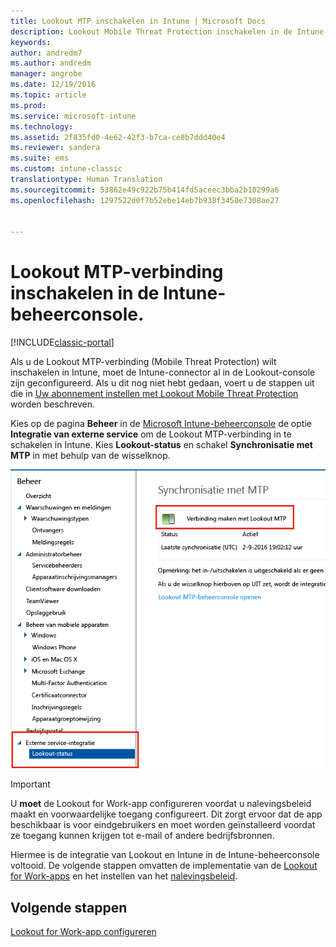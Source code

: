```yaml
---
title: Lookout MTP inschakelen in Intune | Microsoft Docs
description: Lookout Mobile Threat Protection inschakelen in de Intune-beheerconsole.
keywords: 
author: andredm7
ms.author: andredm
manager: angrobe
ms.date: 12/19/2016
ms.topic: article
ms.prod: 
ms.service: microsoft-intune
ms.technology: 
ms.assetid: 2f835fd0-4e62-42f3-b7ca-ce8b7ddd40e4
ms.reviewer: sandera
ms.suite: ems
ms.custom: intune-classic
translationtype: Human Translation
ms.sourcegitcommit: 53862e49c922b75b414fd5aceec3bba2b10299a6
ms.openlocfilehash: 1297522d0f7b52ebe14eb7b938f3458e7308ae27


---
```


# <a name="enable-lookout-mtp-connection-in-the-intune-admin-console"></a>Lookout MTP-verbinding inschakelen in de Intune-beheerconsole.

[!INCLUDE[classic-portal](../includes/classic-portal.md)]

Als u de Lookout MTP-verbinding (Mobile Threat Protection) wilt inschakelen in Intune, moet de Intune-connector al in de Lookout-console zijn geconfigureerd.  Als u dit nog niet hebt gedaan, voert u de stappen uit die in [Uw abonnement instellen met Lookout Mobile Threat Protection](set-up-your-subscription-with-lookout-mtp.md) worden beschreven.

Kies op de pagina **Beheer** in de [Microsoft Intune-beheerconsole](https://manage.microsoft.com) de optie **Integratie van externe service** om de Lookout MTP-verbinding in te schakelen in Intune. Kies **Lookout-status** en schakel **Synchronisatie met MTP** in met behulp van de wisselknop.

![schermopname van de synchronisatiepagina voor Lookout met de ingeschakelde wisselknop gemarkeerd](../media/mtp/lookout-intune-synchronization.png)

>[!IMPORTANT]
> U **moet** de Lookout for Work-app configureren voordat u nalevingsbeleid maakt en voorwaardelijke toegang configureert. Dit zorgt ervoor dat de app beschikbaar is voor eindgebruikers en moet worden geïnstalleerd voordat ze toegang kunnen krijgen tot e-mail of andere bedrijfsbronnen.

Hiermee is de integratie van Lookout en Intune in de Intune-beheerconsole voltooid.  De volgende stappen omvatten de implementatie van de [Lookout for Work-apps](configure-and-deploy-lookout-for-work-apps.md) en het instellen van het [nalevingsbeleid](enable-device-threat-protection-rule-in-compliance-policy.md).


## <a name="next-steps"></a>Volgende stappen
[Lookout for Work-app configureren ](configure-and-deploy-lookout-for-work-apps.md)



<!--HONumber=Jan17_HO2-->


